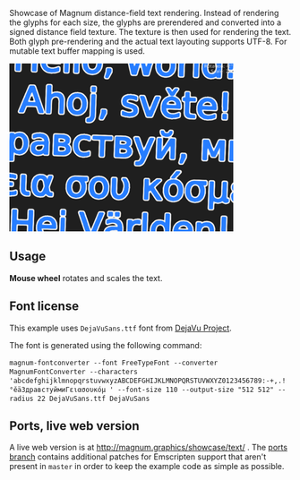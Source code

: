 Showcase of Magnum distance-field text rendering. Instead of rendering the
glyphs for each size, the glyphs are prerendered and converted into a signed
distance field texture. The texture is then used for rendering the text. Both
glyph pre-rendering and the actual text layouting supports UTF-8. For mutable
text buffer mapping is used.

![Text](text.png)

Usage
-----

**Mouse wheel** rotates and scales the text.

Font license
------------

This example uses `DejaVuSans.ttf` font from [DejaVu Project](dejavu-fonts.org).

The font is generated using the following command:

    magnum-fontconverter --font FreeTypeFont --converter MagnumFontConverter --characters 'abcdefghijklmnopqrstuvwxyzABCDEFGHIJKLMNOPQRSTUVWXYZ0123456789:-+,.!°ěäЗдравстуймиΓειασουκόμ ' --font-size 110 --output-size "512 512" --radius 22 DejaVuSans.ttf DejaVuSans

Ports, live web version
-----------------------

A live web version is at http://magnum.graphics/showcase/text/ . The
[ports branch](https://github.com/mosra/magnum-examples/tree/ports/src/text)
contains additional patches for Emscripten support that aren't present in `master`
in order to keep the example code as simple as possible.
